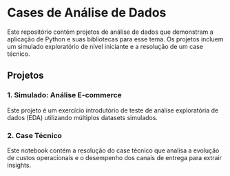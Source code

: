 # Cases de Análise de Dados

Este repositório contém projetos de análise de dados que demonstram a aplicação de Python e suas bibliotecas para esse tema. Os projetos incluem um simulado exploratório de nível iniciante e a resolução de um case técnico.

## Projetos

### 1. Simulado: Análise E-commerce

Este projeto é um exercício introdutório de teste de análise exploratória de dados (EDA) utilizando múltiplos datasets simulados.

### 2. Case Técnico

Este notebook contém a resolução do case técnico que analisa a evolução de custos operacionais e o desempenho dos canais de entrega para extrair insights.
